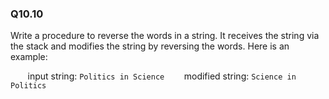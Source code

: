 
### Q10.10

Write a procedure to reverse the words in a string. It receives the string via the stack
and modifies the string by reversing the words. Here is an example:

&nbsp;&nbsp;&nbsp;&nbsp;&nbsp;&nbsp; input string: ``` Politics in Science ```
&nbsp;&nbsp;&nbsp;&nbsp;&nbsp;&nbsp; modified string: ``` Science in Politics ```